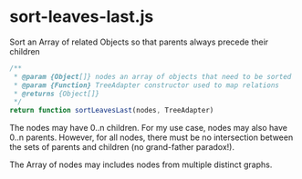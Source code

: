 # sort-leaves-last.js

Sort an Array of related Objects so that parents always precede their
children

```javascript
/**
 * @param {Object[]} nodes an array of objects that need to be sorted
 * @param {Function} TreeAdapter constructor used to map relations
 * @returns {Object[]}
 */
return function sortLeavesLast(nodes, TreeAdapter)
```

The nodes may have 0..n children. For my use case, nodes may also have
0..n parents. However, for all nodes, there must be no intersection
between the sets of parents and children (no grand-father paradox!).

The Array of nodes may includes nodes from multiple distinct graphs.

